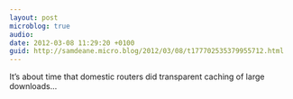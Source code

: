 ```yaml
---
layout: post
microblog: true
audio: 
date: 2012-03-08 11:29:20 +0100
guid: http://samdeane.micro.blog/2012/03/08/t177702535379955712.html
---
```

It’s about time that domestic routers did transparent caching of large downloads...
